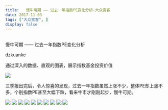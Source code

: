 ```yaml
---
title:   慢牛可期 —— 过去一年指数PE变化分析-大众宽客
date: 2017-11-03
tags: ["大众宽客", ]
display: false
---
```



## 



慢牛可期 —— 过去一年指数PE变化分析




dzkuanke




通过深入的数据、直观的图表，展示指数基金投资价值


<img data-s="300,640" data-type="png" src="https://mmbiz.qpic.cn/mmbiz_png/PKw3FQPmhIjysle29LwZe7CXOOCygWMS8qnvuINCFEkpn8ibUbDEibuMUDhGGoj0fa4WAyn3oQ9iacqVZInFW0j3w/0?wx_fmt=png" data-copyright="0" style="" class="" data-ratio="0.6515625" data-w="1280"/>



三季报出完后，令人惊喜的发现，过去一年指数虽然上涨不少，整体PE却上涨不多，个别指数PE甚至大幅下跌，看来牛市才刚刚起步，慢牛可期。



<img data-s="300,640" data-type="png" src="https://mmbiz.qpic.cn/mmbiz_png/PKw3FQPmhIjysle29LwZe7CXOOCygWMSSPuP7UeYP1RL5xMg3eOx602lY1VzEOR0KjJkeU5pBCYr6Zia9ga1hTA/0?wx_fmt=png" data-copyright="0" style="" class="" data-ratio="0.68" data-w="800"/>

<img data-s="300,640" data-type="png" src="https://mmbiz.qpic.cn/mmbiz_png/PKw3FQPmhIjysle29LwZe7CXOOCygWMSo2k7dyC7mlQAoHddssiaOiavH55Y1uUNSYSd6Mo2F57G6xhcTibwkbJFQ/0?wx_fmt=png" data-copyright="0" style="" class="" data-ratio="0.6" data-w="720"/>

<img data-s="300,640" data-type="png" src="https://mmbiz.qpic.cn/mmbiz_png/PKw3FQPmhIjysle29LwZe7CXOOCygWMS0wbTib3PdAvHicnicYXQ5tQ8EtMESIwGoGLiccyrd0blhw9Ib61y1Gia30g/0?wx_fmt=png" data-copyright="0" style="" class="" data-ratio="0.6" data-w="720"/>

<img data-s="300,640" data-type="png" src="https://mmbiz.qpic.cn/mmbiz_png/PKw3FQPmhIjysle29LwZe7CXOOCygWMSjMTY39iaxibJuN4libH1np6V4DgSUI9spCspLF7Vias3Xp9eSNiciaibIBtbw/0?wx_fmt=png" data-copyright="0" style="" class="" data-ratio="0.6" data-w="720"/>

<img data-s="300,640" data-type="png" src="https://mmbiz.qpic.cn/mmbiz_png/PKw3FQPmhIjysle29LwZe7CXOOCygWMSWABO5CbXQQacmNRwgobQfHbn8LZKj6SlLPzxz1MA5ow1MjPRwgpGTg/0?wx_fmt=png" data-copyright="0" style="" class="" data-ratio="0.6" data-w="720"/>

<img data-s="300,640" data-type="png" src="https://mmbiz.qpic.cn/mmbiz_png/PKw3FQPmhIjysle29LwZe7CXOOCygWMS5Mmp3qa43YxMicYBrm5tuR6lz3Rcnw8MegyxKsVNCRU0IVm3KF0McUw/0?wx_fmt=png" data-copyright="0" style="" class="" data-ratio="0.6" data-w="720"/>

<img data-s="300,640" data-type="png" src="https://mmbiz.qpic.cn/mmbiz_png/PKw3FQPmhIjysle29LwZe7CXOOCygWMS1BmNUm4uUw78icfeGsaYl2HCVTTuEx4khicMCpWaoQGxHib10LIAZSJxw/0?wx_fmt=png" data-copyright="0" style="" class="" data-ratio="0.6" data-w="720"/>

<img data-s="300,640" data-type="png" src="https://mmbiz.qpic.cn/mmbiz_png/PKw3FQPmhIjysle29LwZe7CXOOCygWMSDOcpqfO8oeGTgdfp2AvcRTiaukf50huI79phLKQh3twETib8F6LBjZOA/0?wx_fmt=png" data-copyright="0" style="" class="" data-ratio="0.6" data-w="720"/>

<img data-s="300,640" data-type="png" src="https://mmbiz.qpic.cn/mmbiz_png/PKw3FQPmhIjysle29LwZe7CXOOCygWMShkvI5tJb6N4o652Ioy8QSqVEyZibz16DqKohWxbib0AUGAicnFjs7uticg/0?wx_fmt=png" data-copyright="0" style="" class="" data-ratio="0.6" data-w="720"/>

<img data-s="300,640" data-type="png" src="https://mmbiz.qpic.cn/mmbiz_png/PKw3FQPmhIjysle29LwZe7CXOOCygWMSWsoo66OS3cslYIanHqaic5GCRfEq0EiaJWceIWibIWzoEbFH7lJk6w87Q/0?wx_fmt=png" data-copyright="0" style="" class="" data-ratio="0.6" data-w="720"/>
